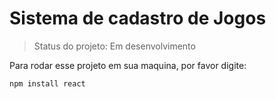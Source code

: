 <h1>Sistema de cadastro de Jogos</h1>

> Status do projeto: Em desenvolvimento

Para rodar esse projeto em sua maquina, por favor digite:

```
npm install react
```
